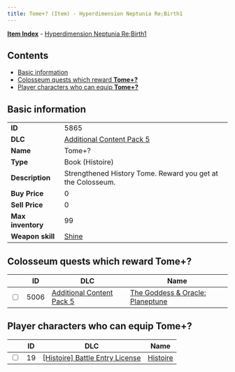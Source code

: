 ```yaml
---
title: Tome+? (Item) - Hyperdimension Neptunia Re;Birth1
---
```


[**Item Index**](/neptunia/rb1/item/index.html) - [Hyperdimension Neptunia Re;Birth1](/neptunia/rb1)

## Contents

- [Basic information](#basic-information)
- [Colosseum quests which reward **Tome+?**](#colosseum-quests-which-reward-tome)
- [Player characters who can equip **Tome+?**](#player-characters-who-can-equip-tome)
## Basic information

|   |   |
| -- | -- |
| **ID** | 5865 |
| **DLC** | [Additional Content Pack 5](/neptunia/rb1/dlc/14-pack5.html) |
| **Name** | Tome+? |
| **Type** | Book (Histoire) |
| **Description** | Strengthened History Tome. Reward you get at the Colosseum. |
| **Buy Price** | 0 |
| **Sell Price** | 0 |
| **Max inventory** | 99 |
| **Weapon skill** | [Shine](/neptunia/rb1/skill/9-3001-shine.html) |


## Colosseum quests which reward **Tome+?**

|    | ID | DLC | Name |
| -- | -- | --- | ---- |
| <input type="checkbox" id="rb1-colosseum-14-5006" class="trackbox" /> | 5006 | [Additional Content Pack 5](/neptunia/rb1/dlc/14-pack5.html) | [The Goddess & Oracle: Planeptune](/neptunia/rb1/colosseum/14-5006-the-goddess-oracle-planeptune.html) |


## Player characters who can equip **Tome+?**

|    | ID | DLC | Name |
| -- | -- | --- | ---- |
| <input type="checkbox" id="rb1-player-9-19" class="trackbox" /> | 19 | [[Histoire] Battle Entry License](/neptunia/rb1/dlc/9-histoire.html) | [Histoire](/neptunia/rb1/player/9-19-histoire.html) |
